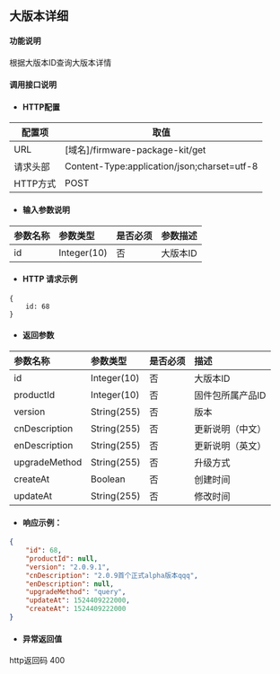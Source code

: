 ## 大版本详细

#### 功能说明

根据大版本ID查询大版本详情

#### 调用接口说明

* #### HTTP配置

| 配置项 | 取值 |
| --- | --- |
| URL | \[域名\]/firmware-package-kit/get|
| 请求头部 | Content-Type:application/json;charset=utf-8 |
| HTTP方式 | POST|

* #### 输入参数说明

| 参数名称 | 参数类型 | 是否必须 | 参数描述 |
| :--- | :--- | :--- | :--- |
| id| Integer\(10\) | 否 |大版本ID |


* #### HTTP 请求示例


```
{
    id: 68
}
```


* #### 返回参数

| 参数名称 | 参数类型 | 是否必须 | 描述 |
| :--- | :--- | :--- | :--- |
| id | Integer\(10\) | 否 | 大版本ID |
| productId | Integer\(10\) | 否 | 固件包所属产品ID |
| version| String\(255\) | 否 | 版本 |
| cnDescription | String\(255\) | 否 | 更新说明（中文） |
| enDescription | String\(255\) | 否 | 更新说明（英文） |
| upgradeMethod| String\(255\) | 否 | 升级方式 |
| createAt| Boolean | 否 | 创建时间 |
| updateAt| String\(255\) | 否 | 修改时间 |



* #### 响应示例：


```json
{
	"id": 68,
	"productId": null,
	"version": "2.0.9.1",
	"cnDescription": "2.0.9首个正式alpha版本qqq",
	"enDescription": null,
	"upgradeMethod": "query",
	"updateAt": 1524409222000,
	"createAt": 1524409222000
}
```



* #### 异常返回值

http返回码 400 



